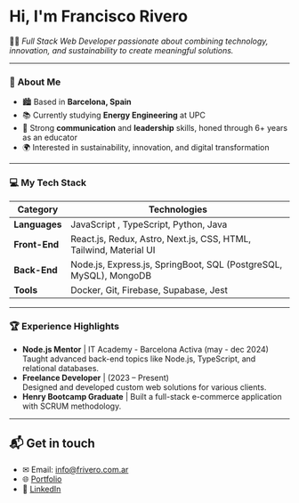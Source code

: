 # Hi, I'm Francisco Rivero

👨‍💻 _Full Stack Web Developer passionate about combining technology, innovation, and sustainability to create meaningful solutions._

---

### 🌟 **About Me**
- 🏙 Based in **Barcelona, Spain** 
- 📚 Currently studying **Energy Engineering** at UPC  
- 🤝 Strong **communication** and **leadership** skills, honed through 6+ years as an educator  
- 🌍 Interested in sustainability, innovation, and digital transformation  
  
---

### 💻 **My Tech Stack**  
| **Category**       | **Technologies**                              |
|---------------------|-----------------------------------------------|
| **Languages**       | JavaScript , TypeScript, Python, Java               |
| **Front-End**       | React.js, Redux, Astro, Next.js, CSS, HTML, Tailwind, Material UI            |
| **Back-End**        | Node.js, Express.js, SpringBoot, SQL (PostgreSQL, MySQL), MongoDB |
| **Tools**           | Docker, Git, Firebase, Supabase, Jest                 |

---

### 🏆 **Experience Highlights**
- **Node.js Mentor** | IT Academy - Barcelona Activa (may - dec 2024)  
   Taught advanced back-end topics like Node.js, TypeScript, and relational databases.  
- **Freelance Developer** | (2023 – Present)  
   Designed and developed custom web solutions for various clients.  
- **Henry Bootcamp Graduate** | Built a full-stack e-commerce application with SCRUM methodology.  

---

## 📬 **Get in touch**  
- ✉ Email: info@frivero.com.ar  
- 🌐 [Portfolio](http://frivero.com.ar)
- 🔗 [LinkedIn](https://linkedin.com/in/rivero-francisco)
